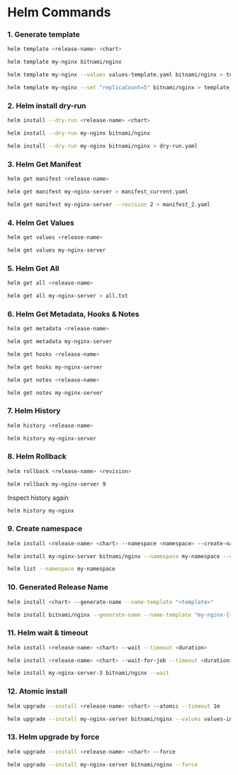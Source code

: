 # Helm Commands

### 1. Generate template

```bash
helm template <release-name> <chart> 
```

```bash
helm template my-nginx bitnami/nginx 
```

```bash
helm template my-nginx --values values-template.yaml bitnami/nginx > template_3.yaml
```

```bash
helm template my-nginx --set "replicaCount=5" bitnami/nginx > template_5.yaml
```

### 2. Helm install dry-run

```bash 
helm install --dry-run <release-name> <chart>
```

```bash 
helm install --dry-run my-nginx bitnami/nginx
```

```bash 
helm install --dry-run my-nginx bitnami/nginx > dry-run.yaml
```

### 3. Helm Get Manifest

```bash
helm get manifest <release-name>
```

```bash
helm get manifest my-nginx-server > manifest_current.yaml
```

```bash
helm get manifest my-nginx-server --revision 2 > manifest_2.yaml
```

### 4. Helm Get Values

```bash
helm get values <release-name>
```

```bash
helm get values my-nginx-server
```

### 5. Helm Get All

```bash
helm get all <release-name>
```

```bash
helm get all my-nginx-server > all.txt
```

### 6. Helm Get Metadata, Hooks & Notes

```bash
helm get metadata <release-name>
```

```bash
helm get metadata my-nginx-server
```

```bash
helm get hooks <release-name>
```

```bash
helm get hooks my-nginx-server
```

```bash
helm get notes <release-name>
```

```bash
helm get notes my-nginx-server
```

### 7. Helm History

```bash
helm history <release-name>
```

```bash
helm history my-nginx-server
```

### 8. Helm Rollback

```bash
helm rollback <release-name> <revision>
```

```bash
helm rollback my-nginx-server 9
```


Inspect history again

```bash
helm history my-nginx
```

### 9. Create namespace

```bash
helm install <release-name> <chart> --namespace <namespace> --create-namespace
```

```bash
helm install my-nginx-server bitnami/nginx --namespace my-namespace --create-namespace
```

```bash
helm list --namespace my-namespace
```

### 10. Generated Release Name

```bash
helm install <chart> --generate-name --name-template "<template>"
```

```bash
helm install bitnami/nginx --generate-name --name-template "my-nginx-{{ randAlpha 7 | lower }}"
```

### 11. Helm wait & timeout

```bash
helm install <release-name> <chart> --wait --timeout <duration>
```

```bash
helm install <release-name> <chart> --wait-for-job --timeout <duration>
```

```bash
helm install my-nginx-server-3 bitnami/nginx --wait
```

### 12. Atomic install

```bash
helm upgrade --install <release-name> <chart> --atomic --timeout 1m
```

```bash
helm upgrade --install my-nginx-server bitnami/nginx --values values-invalid.yaml --atomic --timeout 1m
```

### 13. Helm upgrade by force

```bash
helm upgrade --install <release-name> <chart> --force
```

```bash
helm upgrade --install my-nginx-server bitnami/nginx --force
```

